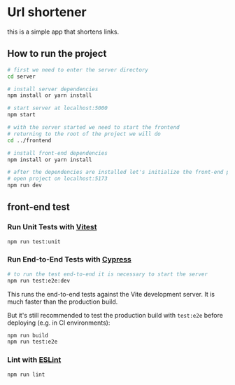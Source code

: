 # Url shortener
 this is a simple app that shortens links.
 
## How to run the project

```bash
# first we need to enter the server directory
cd server

# install server dependencies
npm install or yarn install 

# start server at localhost:5000
npm start

# with the server started we need to start the frontend
# returning to the root of the project we will do
cd ../frontend

# install front-end dependencies
npm install or yarn install 

# after the dependencies are installed let's initialize the front-end project
# open project on localhost:5173
npm run dev
```
## front-end test
### Run Unit Tests with [Vitest](https://vitest.dev/)

```sh
npm run test:unit
```

### Run End-to-End Tests with [Cypress](https://www.cypress.io/)

```sh
# to run the test end-to-end it is necessary to start the server
npm run test:e2e:dev
```

This runs the end-to-end tests against the Vite development server.
It is much faster than the production build.

But it's still recommended to test the production build with `test:e2e` before deploying (e.g. in CI environments):

```sh
npm run build
npm run test:e2e
```

### Lint with [ESLint](https://eslint.org/)

```sh
npm run lint
```
